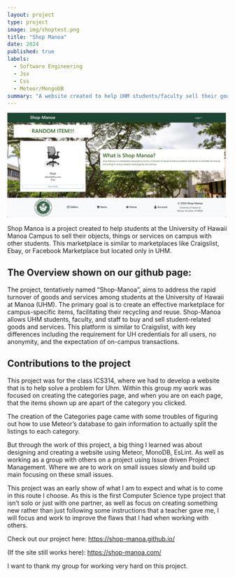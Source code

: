 ```yaml
---
layout: project
type: project
image: img/shoptest.png
title: "Shop Manoa"
date: 2024
published: true
labels:
  - Software Engineering
  - Jsx
  - Css
  - Meteor/MongoDB
summary: "A website created to help UHM students/faculty sell their goods/items"
---
```


<img width="500px" src="../img/landing-page.jpg">

Shop Manoa is a project created to help students at the University of Hawaii Manoa Campus to sell their objects, things or services on campus with other students. This marketplace is similar to marketplaces like Craigslist, Ebay, or Facebook Marketplace but located only in UHM. 

## The Overview shown on our github page:
The project, tentatively named “Shop-Manoa”, aims to address the rapid turnover of goods and services among students at the University of Hawaii at Manoa (UHM). The primary goal is to create an effective marketplace for campus-specific items, facilitating their recycling and reuse.
Shop-Manoa allows UHM students, faculty, and staff to buy and sell student-related goods and services. This platform is similar to Craigslist, with key differences including the requirement for UH credentials for all users, no anonymity, and the expectation of on-campus transactions.

## Contributions to the project
This project was for the class ICS314, where we had to develop a website that is to help solve a problem for Uhm. Within this group my work was focused on creating the categories page, and when you are on each page, that the items shown up are apart of the category you clicked. 

The creation of the Categories page came with some troubles of figuring out how to use Meteor’s database to gain information to actually split the listings to each category. 

But through the work of this project, a big thing I learned was about designing and creating a website using Meteor, MonoDB, EsLint. As well as working as a group with others on a project using Issue driven Project Management. Where we are to work on small issues slowly and build up main focusing on these small issues. 

This project was an early show of what I am to expect and what is to come in this route I choose. 
As this is the first Computer Science type project that isn’t solo or just with one partner, as well as focus on creating something new rather than just following some instructions that a teacher gave me, I will focus and work to improve the flaws that I had when working with others.

Check out our project here: https://shop-manoa.github.io/ 

(If the site still works here): https://shop-manoa.com/ 

I want to thank my group for working very hard on this project.
